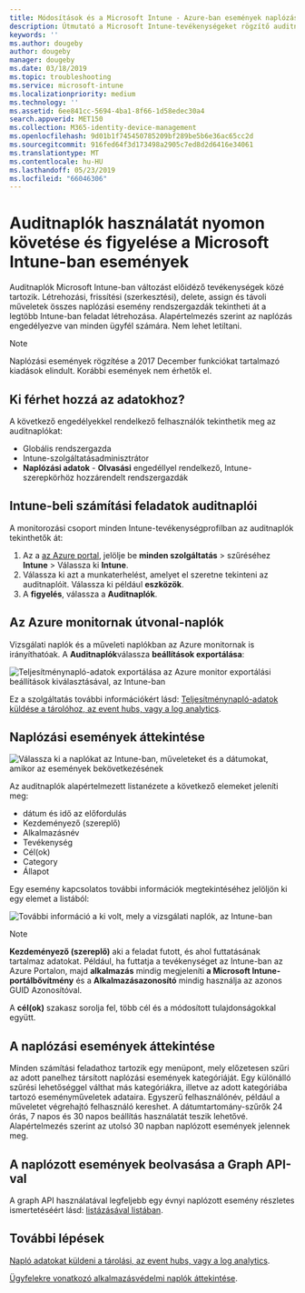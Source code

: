 ```yaml
---
title: Módosítások és a Microsoft Intune - Azure-ban események naplózása |} A Microsoft Docs
description: Útmutató a Microsoft Intune-tevékenységeket rögzítő auditnaplók áttekintéséhez.
keywords: ''
ms.author: dougeby
author: dougeby
manager: dougeby
ms.date: 03/18/2019
ms.topic: troubleshooting
ms.service: microsoft-intune
ms.localizationpriority: medium
ms.technology: ''
ms.assetid: 6ee841cc-5694-4ba1-8f66-1d58edec30a4
search.appverid: MET150
ms.collection: M365-identity-device-management
ms.openlocfilehash: 9d01b1f745450785209bf289be5b6e36ac65cc2d
ms.sourcegitcommit: 916fed64f3d173498a2905c7ed8d2d6416e34061
ms.translationtype: MT
ms.contentlocale: hu-HU
ms.lasthandoff: 05/23/2019
ms.locfileid: "66046306"
---
```

# <a name="use-audit-logs-to-track-and-monitor-events-in-microsoft-intune"></a>Auditnaplók használatát nyomon követése és figyelése a Microsoft Intune-ban események

Auditnaplók Microsoft Intune-ban változást előidéző tevékenységek közé tartozik. Létrehozási, frissítési (szerkesztési), delete, assign és távoli műveletek összes naplózási esemény rendszergazdák tekintheti át a legtöbb Intune-ban feladat létrehozása. Alapértelmezés szerint az naplózás engedélyezve van minden ügyfél számára. Nem lehet letiltani.

> [!NOTE]
> Naplózási események rögzítése a 2017 December funkciókat tartalmazó kiadások elindult. Korábbi események nem érhetők el.

## <a name="who-can-access-the-data"></a>Ki férhet hozzá az adatokhoz?

A következő engedélyekkel rendelkező felhasználók tekinthetik meg az auditnaplókat:

- Globális rendszergazda
- Intune-szolgáltatásadminisztrátor
- **Naplózási adatok** - **Olvasási** engedéllyel rendelkező, Intune-szerepkörhöz hozzárendelt rendszergazdák

## <a name="audit-logs-for-intune-workloads"></a>Intune-beli számítási feladatok auditnaplói

A monitorozási csoport minden Intune-tevékenységprofilban az auditnaplók tekinthetők át:

1. Az a [az Azure portal](https://portal.azure.com/), jelölje be **minden szolgáltatás** > szűréséhez **Intune** > Válassza ki **Intune**.
2. Válassza ki azt a munkaterhelést, amelyet el szeretne tekinteni az auditnaplóit. Válassza ki például **eszközök**.
3. A **figyelés**, válassza a **Auditnaplók**.

## <a name="route-logs-to-azure-monitor"></a>Az Azure monitornak útvonal-naplók

Vizsgálati naplók és a műveleti naplókban az Azure monitornak is irányíthatóak. A **Auditnaplók**válassza **beállítások exportálása**:

![Teljesítménynapló-adatok exportálása az Azure monitor exportálási beállítások kiválasztásával, az Intune-ban](./media/audit-logs-export-data-settings.png)

Ez a szolgáltatás további információkért lásd: [Teljesítménynapló-adatok küldése a tárolóhoz, az event hubs, vagy a log analytics](review-logs-using-azure-monitor.md).

## <a name="review-audit-events"></a>Naplózási események áttekintése

![Válassza ki a naplókat az Intune-ban, műveleteket és a dátumokat, amikor az események bekövetkezésének](./media/monitor-audit-logs.png "naplók")

Az auditnaplók alapértelmezett listanézete a következő elemeket jeleníti meg:

- dátum és idő az előfordulás
- Kezdeményező (szereplő)
- Alkalmazásnév
- Tevékenység
- Cél(ok)
- Category
- Állapot

Egy esemény kapcsolatos további információk megtekintéséhez jelöljön ki egy elemet a listából:

![További információ a ki volt, mely a vizsgálati naplók, az Intune-ban](./media/monitor-audit-log-detail.png "Auditnapló adatainak")

> [!NOTE]
> **Kezdeményező (szereplő)** aki a feladat futott, és ahol futtatásának tartalmaz adatokat. Például, ha futtatja a tevékenységet az Intune-ban az Azure Portalon, majd **alkalmazás** mindig megjeleníti **a Microsoft Intune-portálbővítmény** és a **Alkalmazásazonosító** mindig használja az azonos GUID Azonosítóval.
> 
> A **cél(ok)** szakasz sorolja fel, több cél és a módosított tulajdonságokkal együtt.  

## <a name="filter-audit-events"></a>A naplózási események áttekintése

Minden számítási feladathoz tartozik egy menüpont, mely előzetesen szűri az adott panelhez társított naplózási események kategóriáját. Egy különálló szűrési lehetőséggel válthat más kategóriákra, illetve az adott kategóriába tartozó eseményműveletek adataira. Egyszerű felhasználónév, például a műveletet végrehajtó felhasználó kereshet. A dátumtartomány-szűrők 24 órás, 7 napos és 30 napos beállítás használatát teszik lehetővé. Alapértelmezés szerint az utolsó 30 napban naplózott események jelennek meg.

## <a name="use-graph-api-to-retrieve-audit-events"></a>A naplózott események beolvasása a Graph API-val

A graph API használatával legfeljebb egy évnyi naplózott esemény részletes ismertetéséért lásd: [listázásával listában](https://docs.microsoft.com/graph/api/intune-auditing-auditevent-list?view=graph-rest-1.0).

## <a name="next-steps"></a>További lépések

[Napló adatokat küldeni a tárolási, az event hubs, vagy a log analytics](review-logs-using-azure-monitor.md).

[Ügyfelekre vonatkozó alkalmazásvédelmi naplók áttekintése](app-protection-policy-settings-log.md).
